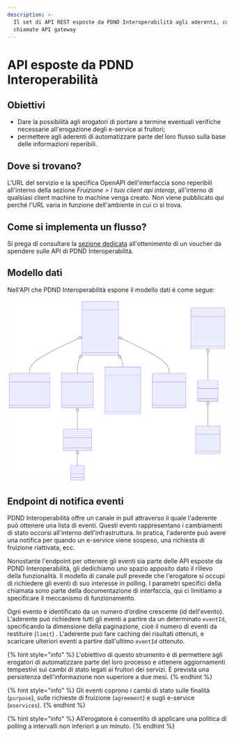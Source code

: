 ```yaml
---
description: >-
  Il set di API REST esposte da PDND Interoperabilità agli aderenti, comunemente
  chiamate API gateway
---
```


# API esposte da PDND Interoperabilità

## Obiettivi

* Dare la possibilità agli erogatori di portare a termine eventuali verifiche necessarie all'erogazione degli e-service ai fruitori;
* permettere agli aderenti di automatizzare parte del loro flusso sulla base delle informazioni reperibili.

## Dove si trovano?

L'URL del servizio e la specifica OpenAPI dell'interfaccia sono reperibili all'interno della sezione _Fruizione > I tuoi client api interop_, all'interno di qualsiasi client machine to machine venga creato. Non viene pubblicato qui perché l'URL varia in funzione dell'ambiente in cui ci si trova.

## Come si implementa un flusso?

Si prega di consultare la [sezione dedicata](utilizzare-i-voucher.md) all'ottenimento di un voucher da spendere sulle API di PDND Interoperabilità.

## Modello dati

Nell'API che PDND Interoperabilità espone il modello dati è come segue:

![Il modello dati esposto attraverso le API di PDND Ineroperabilità (link al Mermaid).](../.gitbook/assets/svg.svg)

## Endpoint di notifica eventi

PDND Interoperabilità offre un canale in pull attraverso il quale l'aderente può ottenere una lista di eventi. Questi eventi rappresentano i cambiamenti di stato occorsi all'interno dell'infrastruttura. In pratica, l'aderente può avere una notifica per quando un e-service viene sospeso, una richiesta di fruizione riattivata, ecc.

Nonostante l'endpoint per ottenere gli eventi sia parte delle API esposte da PDND Interoperabilità, gli dedichiamo uno spazio apposito dato il rilievo della funzionalità. Il modello di canale pull prevede che l'erogatore si occupi di richiedere gli eventi di suo interesse in polling. I parametri specifici della chiamata sono parte della documentazione di interfaccia, qui ci limitiamo a specificare il meccanismo di funzionamento.

Ogni evento è identificato da un numero d’ordine crescente (id dell'evento). L'aderente può richiedere tutti gli eventi a partire da un determinato `eventId`, specificando la dimensione della paginazione, cioè il numero di eventi da restituire (`limit`) . L'aderente può fare caching dei risultati ottenuti, e scaricare ulteriori eventi a partire dall'ultimo `eventId` ottenuto.

{% hint style="info" %}
L'obiettivo di questo strumento è di permettere agli erogatori di automatizzare parte del loro processo e ottenere aggiornamenti tempestivi sui cambi di stato legati ai fruitori dei servizi. È prevista una persistenza dell'informazione non superiore a due mesi.
{% endhint %}

{% hint style="info" %}
Gli eventi coprono i cambi di stato sulle finalità (`purpose`), sulle richieste di fruizione (`agreement`) e sugli e-service (`eservices`).
{% endhint %}

{% hint style="info" %}
All’erogatore è consentito di applicare una politica di polling a intervalli non inferiori a un minuto.
{% endhint %}
